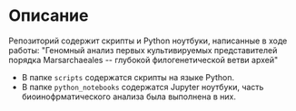 # Описание

Репозиторий содержит скрипты и Python ноутбуки, написанные в ходе работы:  "Геномный анализ первых культивируемых представителей порядка Marsarchaeales -- глубокой филогенетической ветви архей"

* В папке `scripts` содержатся скрипты на языке Python.
* В папке `python_notebooks` содержатся Jupyter ноутбуки, часть биоинофрматического анализа была выполнена в них.
